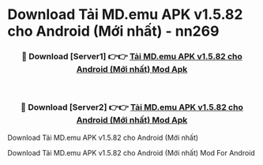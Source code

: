 # Download Tải MD.emu APK v1.5.82 cho Android (Mới nhất) - nn269


<div align="center">
<h3>🔴 Download [Server1] 👉👉 <a href="https://apk-comot.site?title=Tải_MD.emu_APK_v1.5.82_cho_Android_(Mới_nhất)">Tải MD.emu APK v1.5.82 cho Android (Mới nhất) Mod Apk</a></h3><br>
<h3>🔴 Download [Server2] 👉👉 <a href="https://apk-comot.site?title=Tải_MD.emu_APK_v1.5.82_cho_Android_(Mới_nhất)">Tải MD.emu APK v1.5.82 cho Android (Mới nhất) Mod Apk</a></h3>
</div>



Download Tải MD.emu APK v1.5.82 cho Android (Mới nhất) 

Download Tải MD.emu APK v1.5.82 cho Android (Mới nhất) Mod For Android